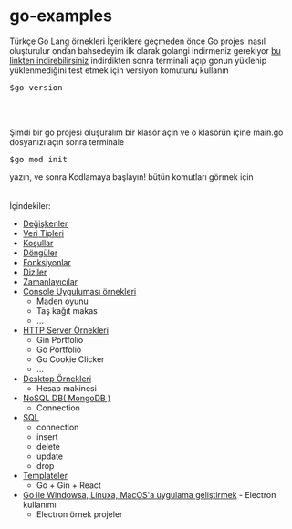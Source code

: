 # go-examples
Türkçe Go Lang örnekleri
İçeriklere geçmeden önce Go projesi nasıl oluşturulur ondan bahsedeyim
ilk olarak golangi indirmeniz gerekiyor <a href="https://go.dev/doc/install">bu linkten indirebilirsiniz</a>
indirdikten sonra terminali açıp gonun yüklenip yüklenmediğini test etmek için versiyon komutunu kullanın
<pre>
$go version
</pre><br><br>
Şimdi bir go projesi oluşuralım
bir klasör açın ve o klasörün içine main.go dosyanızı açın
sonra terminale
<pre>
$go mod init
</pre>
yazın, ve sonra Kodlamaya başlayın!
bütün komutları görmek için <a href="https://pkg.go.dev/cmd/go"></a>
<br><br><br>
İçindekiler:
  - <a href="https://github.com/Hasan-Kilici/go-examples/tree/main/variables">Değişkenler</a>
  - <a href="https://github.com/Hasan-Kilici/go-examples/tree/main/data%20types">Veri Tipleri</a>
  - <a href="https://github.com/Hasan-Kilici/go-examples/tree/main/if-else">Koşullar</a>
  - <a href="https://github.com/Hasan-Kilici/go-examples/tree/main/loops">Döngüler</a>
  - <a href="https://github.com/Hasan-Kilici/go-examples/tree/main/functions">Fonksiyonlar</a>
  - <a href="https://github.com/Hasan-Kilici/go-examples/tree/main/array%20(diziler)">Diziler</a>
  - <a href="https://github.com/Hasan-Kilici/go-examples/tree/main/timer">Zamanlayıcılar</a>
  - <a href="https://github.com/Hasan-Kilici/go-examples/tree/main/simple/console">Console Uyguluması örnekleri</a>
    - Maden oyunu
    - Taş kağıt makas
    - ...
  - <a href="https://github.com/Hasan-Kilici/go-examples/tree/main/simple/http">HTTP Server Örnekleri</a>
    - Gin Portfolio
    - Go Portfolio
    - Go Cookie Clicker
    - ...
  - <a href="https://github.com/Hasan-Kilici/go-examples/tree/main/simple/desktop">Desktop Örnekleri</a>
    - Hesap makinesi
  - <a href="https://github.com/Hasan-Kilici/go-examples/tree/main/db/mongo-db">NoSQL DB( MongoDB )</a>
    - Connection
  - <a href="https://github.com/Hasan-Kilici/go-examples/tree/main/db/sql">SQL</a>
    - connection
    - insert
    - delete
    - update
    - drop
  - <a href="https://github.com/Hasan-Kilici/go-examples/tree/main/template/react">Templateler</a>
    - Go + Gin + React
  -  <a href="https://github.com/Hasan-Kilici/go-examples/tree/main/desktop">Go ile Windowsa, Linuxa, MacOS'a uygulama geliştirmek</a>
    - Electron kullanımı
      - Electron örnek projeler


  
